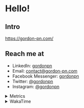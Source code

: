 # Hello!

## Intro

<https://gordon-pn.com/>

## Reach me at

- LinkedIn: [gordonpn](https://www.linkedin.com/in/gordonpn/)
- Email: [contact@gordon-pn.com](mailto:contact@gordon-pn.com)
- Facebook Messenger: [gordonpn](https://www.messenger.com/t/Gordonpn)
- Twitter: [@gordonpn](https://twitter.com/Gordonpn)
- Instagram: [@gordonpn](https://www.instagram.com/gordonpn/)

<details>
  <summary>Metrics</summary>

  <img align="center" src="https://github.com/gordonpn/gordonpn/blob/master/github-metrics.svg" alt="GitHub Metrics">

</details>

<details>
  <summary>WakaTime</summary>

  <!--START_SECTION:waka-->
📊 **This Week I Spent My Time On** 

```text
💬 Programming Languages: 
Other                    28 hrs 58 mins      ████████████████████████░   97.02 % 
Java                     39 mins             █░░░░░░░░░░░░░░░░░░░░░░░░   02.20 % 
XML                      4 mins              ░░░░░░░░░░░░░░░░░░░░░░░░░   00.27 % 
Bash                     4 mins              ░░░░░░░░░░░░░░░░░░░░░░░░░   00.24 % 
TypeScript               2 mins              ░░░░░░░░░░░░░░░░░░░░░░░░░   00.17 % 

🔥 Editors: 
Chrome                   17 hrs 57 mins      ███████████████░░░░░░░░░░   60.14 % 
Slack                    3 hrs 32 mins       ███░░░░░░░░░░░░░░░░░░░░░░   11.85 % 
Firefox                  2 hrs 3 mins        ██░░░░░░░░░░░░░░░░░░░░░░░   06.86 % 
Messages                 1 hr 42 mins        █░░░░░░░░░░░░░░░░░░░░░░░░   05.72 % 
iTerm2                   1 hr 35 mins        █░░░░░░░░░░░░░░░░░░░░░░░░   05.30 % 
```


 Last Updated on 06/09/2025 10:21:47 UTC
<!--END_SECTION:waka-->
</details>
